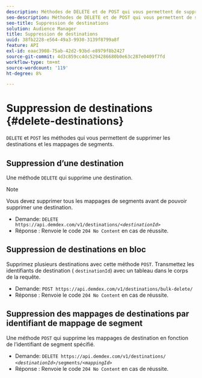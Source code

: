 ```yaml
---
description: Méthodes de DELETE et de POST qui vous permettent de supprimer des destinations et des mappages de segments.
seo-description: Méthodes de DELETE et de POST qui vous permettent de supprimer des destinations et des mappages de segments.
seo-title: Suppression de destinations
solution: Audience Manager
title: Suppression de destinations
uuid: 38fb2228-e564-49a3-9930-3139f8799a8f
feature: API
exl-id: eaac3908-75ab-42d2-93bd-e8979f8b2427
source-git-commit: 4d3c859cc4dc5294286680b0e63c287e0409f7fd
workflow-type: tm+mt
source-wordcount: '119'
ht-degree: 8%

---
```


# Suppression de destinations {#delete-destinations}

`DELETE` et  `POST` les méthodes qui vous permettent de supprimer les destinations et les mappages de segments.

<!-- r_delete_destinations_all.xml -->

## Suppression d’une destination

Une méthode `DELETE` qui supprime une destination.

>[!NOTE]
>
>Vous devez supprimer tous les mappages de segments avant de pouvoir supprimer une destination.

* Demande: `DELETE https://api.demdex.com/v1/destinations/`*`<destinationId>`*
* Réponse : Renvoie le code `204 No Content` en cas de réussite.

## Suppression de destinations en bloc

Supprimez plusieurs destinations avec cette méthode `POST`. Transmettez les identifiants de destination ( `destinationId`) avec un tableau dans le corps de la requête.

* Demande: `POST https://api.demdex.com/v1/destinations/bulk-delete/`
* Réponse : Renvoie le code `204 No Content` en cas de réussite.

## Suppression des mappages de destinations par identifiant de mappage de segment

Une méthode `POST` qui supprime les mappages de destination en fonction de l’identifiant de segment spécifié.

* Demande: `DELETE https://api.demdex.com/v1/destinations/` *`<destinationId>`*`/segments/`*`<mappingId>`*
* Réponse : Renvoie le code `204 No Content` en cas de réussite.
